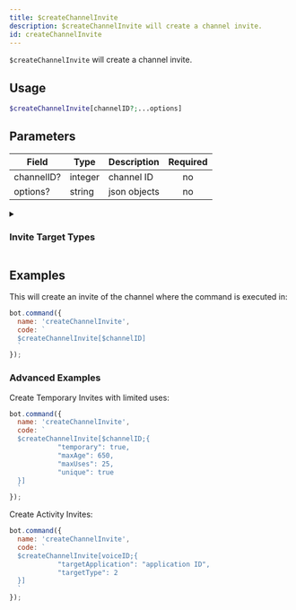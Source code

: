 ```yaml
---
title: $createChannelInvite 
description: $createChannelInvite will create a channel invite.
id: createChannelInvite
---
```


`$createChannelInvite` will create a channel invite.

## Usage

```php
$createChannelInvite[channelID?;...options]
```

## Parameters 


| Field      | Type    | Description  | Required |
| ---------- | ------- | ------------ |:--------:|
| channelID? | integer | channel ID   |    no    |
| options?   | string  | json objects |    no    |

<details>
  <summary><h3> Invite Target Types </h3></summary>

| TYPE                 | VALUE |
| -------------------- | ----- |
| STREAM               | 1     |
| EMBEDDED_APPLICATION | 2     |

</details>

## Examples

This will create an invite of the channel where the command is executed in:

```javascript
bot.command({
  name: 'createChannelInvite',
  code: `
  $createChannelInvite[$channelID]
  `
});
```

### Advanced Examples

Create Temporary Invites with limited uses:

```javascript
bot.command({
  name: 'createChannelInvite',
  code: `
  $createChannelInvite[$channelID;{
            "temporary": true,
            "maxAge": 650,
            "maxUses": 25,
            "unique": true
  }]
  `
});
```

Create Activity Invites:

```javascript
bot.command({
  name: 'createChannelInvite',
  code: `
  $createChannelInvite[voiceID;{
            "targetApplication": "application ID",
            "targetType": 2
  }]
  `
});
```
